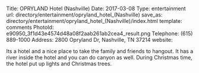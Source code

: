 Title:          OPRYLAND Hotel (Nashville)
Date:           2017-03-08
Type:           entertainment
url:            directory/entertainment/opryland_hotel_(Nashville)
save_as:        directory/entertainment/opryland_hotel_(Nashville)/index.html
template:       comments
PhotoId:        e90950_3f1d43e4574d48a08f2aab261ab2cea4_result.png
Telephone:      (615) 889-1000
Address:        2800 Opryland Dr, Nashville, TN 37214
website:        

Its a hotel and a nice place to take the family and friends to hangout. It has a river inside the hotel and you can do canyon as well. During Christmas time, the hotel put up lights and Christmas trees.

